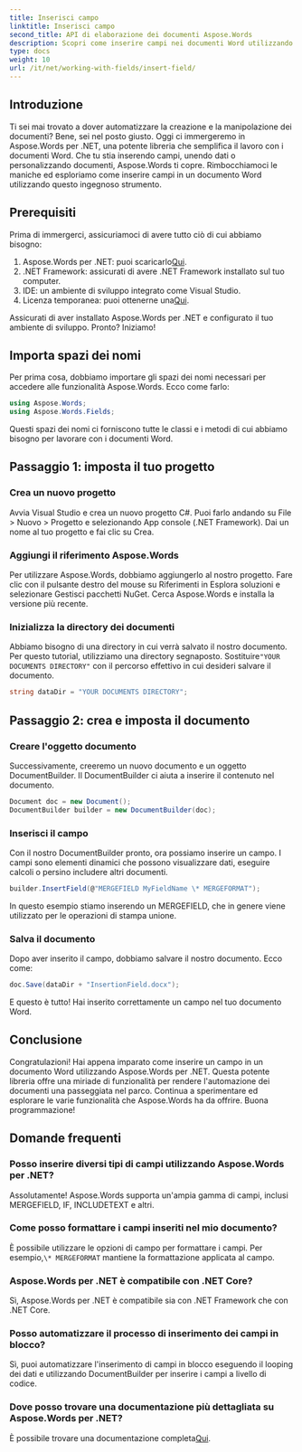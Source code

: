 ```yaml
---
title: Inserisci campo
linktitle: Inserisci campo
second_title: API di elaborazione dei documenti Aspose.Words
description: Scopri come inserire campi nei documenti Word utilizzando Aspose.Words per .NET con la nostra guida dettagliata passo passo. Perfetto per l'automazione dei documenti.
type: docs
weight: 10
url: /it/net/working-with-fields/insert-field/
---
```

## Introduzione

Ti sei mai trovato a dover automatizzare la creazione e la manipolazione dei documenti? Bene, sei nel posto giusto. Oggi ci immergeremo in Aspose.Words per .NET, una potente libreria che semplifica il lavoro con i documenti Word. Che tu stia inserendo campi, unendo dati o personalizzando documenti, Aspose.Words ti copre. Rimbocchiamoci le maniche ed esploriamo come inserire campi in un documento Word utilizzando questo ingegnoso strumento.

## Prerequisiti

Prima di immergerci, assicuriamoci di avere tutto ciò di cui abbiamo bisogno:

1.  Aspose.Words per .NET: puoi scaricarlo[Qui](https://releases.aspose.com/words/net/).
2. .NET Framework: assicurati di avere .NET Framework installato sul tuo computer.
3. IDE: un ambiente di sviluppo integrato come Visual Studio.
4.  Licenza temporanea: puoi ottenerne una[Qui](https://purchase.aspose.com/temporary-license/).

Assicurati di aver installato Aspose.Words per .NET e configurato il tuo ambiente di sviluppo. Pronto? Iniziamo!

## Importa spazi dei nomi

Per prima cosa, dobbiamo importare gli spazi dei nomi necessari per accedere alle funzionalità Aspose.Words. Ecco come farlo:

```csharp
using Aspose.Words;
using Aspose.Words.Fields;
```

Questi spazi dei nomi ci forniscono tutte le classi e i metodi di cui abbiamo bisogno per lavorare con i documenti Word.

## Passaggio 1: imposta il tuo progetto

### Crea un nuovo progetto

Avvia Visual Studio e crea un nuovo progetto C#. Puoi farlo andando su File > Nuovo > Progetto e selezionando App console (.NET Framework). Dai un nome al tuo progetto e fai clic su Crea.

### Aggiungi il riferimento Aspose.Words

Per utilizzare Aspose.Words, dobbiamo aggiungerlo al nostro progetto. Fare clic con il pulsante destro del mouse su Riferimenti in Esplora soluzioni e selezionare Gestisci pacchetti NuGet. Cerca Aspose.Words e installa la versione più recente.

### Inizializza la directory dei documenti

 Abbiamo bisogno di una directory in cui verrà salvato il nostro documento. Per questo tutorial, utilizziamo una directory segnaposto. Sostituire`"YOUR DOCUMENTS DIRECTORY"` con il percorso effettivo in cui desideri salvare il documento.

```csharp
string dataDir = "YOUR DOCUMENTS DIRECTORY";
```

## Passaggio 2: crea e imposta il documento

### Creare l'oggetto documento

Successivamente, creeremo un nuovo documento e un oggetto DocumentBuilder. Il DocumentBuilder ci aiuta a inserire il contenuto nel documento.

```csharp
Document doc = new Document();
DocumentBuilder builder = new DocumentBuilder(doc);
```

### Inserisci il campo

Con il nostro DocumentBuilder pronto, ora possiamo inserire un campo. I campi sono elementi dinamici che possono visualizzare dati, eseguire calcoli o persino includere altri documenti.

```csharp
builder.InsertField(@"MERGEFIELD MyFieldName \* MERGEFORMAT");
```

In questo esempio stiamo inserendo un MERGEFIELD, che in genere viene utilizzato per le operazioni di stampa unione.

### Salva il documento

Dopo aver inserito il campo, dobbiamo salvare il nostro documento. Ecco come:

```csharp
doc.Save(dataDir + "InsertionField.docx");
```

E questo è tutto! Hai inserito correttamente un campo nel tuo documento Word.

## Conclusione

Congratulazioni! Hai appena imparato come inserire un campo in un documento Word utilizzando Aspose.Words per .NET. Questa potente libreria offre una miriade di funzionalità per rendere l'automazione dei documenti una passeggiata nel parco. Continua a sperimentare ed esplorare le varie funzionalità che Aspose.Words ha da offrire. Buona programmazione!

## Domande frequenti

### Posso inserire diversi tipi di campi utilizzando Aspose.Words per .NET?  
Assolutamente! Aspose.Words supporta un'ampia gamma di campi, inclusi MERGEFIELD, IF, INCLUDETEXT e altri.

### Come posso formattare i campi inseriti nel mio documento?  
 È possibile utilizzare le opzioni di campo per formattare i campi. Per esempio,`\* MERGEFORMAT` mantiene la formattazione applicata al campo.

### Aspose.Words per .NET è compatibile con .NET Core?  
Sì, Aspose.Words per .NET è compatibile sia con .NET Framework che con .NET Core.

### Posso automatizzare il processo di inserimento dei campi in blocco?  
Sì, puoi automatizzare l'inserimento di campi in blocco eseguendo il looping dei dati e utilizzando DocumentBuilder per inserire i campi a livello di codice.

### Dove posso trovare una documentazione più dettagliata su Aspose.Words per .NET?  
 È possibile trovare una documentazione completa[Qui](https://reference.aspose.com/words/net/).